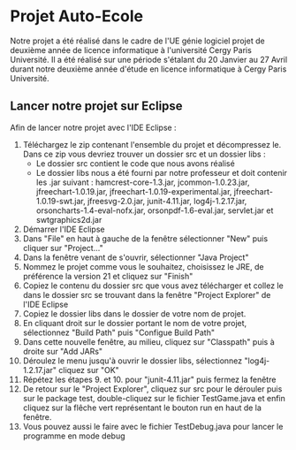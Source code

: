 Projet Auto-Ecole
=================
Notre projet a été réalisé dans le cadre de l'UE génie logiciel projet de deuxième année de licence informatique à l'université Cergy Paris Université. Il a été réalisé sur une période s'étalant du 20 Janvier au 27 Avril durant notre deuxième année d'étude en licence informatique à Cergy Paris Université.

Lancer notre projet sur Eclipse
-------------------------------

Afin de lancer notre projet avec l'IDE Eclipse :

1. Téléchargez le zip contenant l'ensemble du projet et décompressez le. Dans ce zip vous devriez trouver un dossier src et un dossier libs :
   * Le dossier src contient le code que nous avons réalisé
   * Le dossier libs nous a été fourni par notre professeur et doit contenir les .jar suivant : hamcrest-core-1.3.jar, jcommon-1.0.23.jar, jfreechart-1.0.19.jar, jfreechart-1.0.19-experimental.jar, jfreechart-1.0.19-swt.jar, jfreesvg-2.0.jar, junit-4.11.jar, log4j-1.2.17.jar, orsoncharts-1.4-eval-nofx.jar, orsonpdf-1.6-eval.jar, servlet.jar et swtgraphics2d.jar
2. Démarrer l'IDE Eclipse
3. Dans "File" en haut à gauche de la fenêtre  sélectionner "New" puis cliquer sur "Project..." 
4. Dans la fenêtre venant de s'ouvrir, sélectionner "Java Project" 
5. Nommez le projet comme vous le souhaitez, choisissez le JRE, de préférence la version 21 et cliquez sur "Finish"
6. Copiez le contenu du dossier src que vous avez télécharger et collez le dans le dossier src se trouvant dans la fenêtre "Project Explorer" de l'IDE Eclipse
7. Copiez le dossier libs dans le dossier de votre nom de projet.
8. En cliquant droit sur le dossier portant le nom de votre projet, sélectionnez "Build Path" puis "Configue Build Path"
9. Dans cette nouvelle fenêtre, au milieu, cliquez sur "Classpath" puis à droite sur "Add JARs"
10. Déroulez le menu jusqu'à ouvrir le dossier libs, sélectionnez "log4j-1.2.17.jar" cliquez sur "OK"
11. Répétez les étapes 9. et 10. pour "junit-4.11.jar" puis fermez la fenêtre
12. De retour sur le "Project Explorer", cliquez sur src pour le dérouler puis sur le package test, double-cliquez sur le fichier TestGame.java et enfin cliquez sur la flêche vert représentant le bouton run en haut de la fenêtre.
13. Vous pouvez aussi le faire avec le fichier TestDebug.java pour lancer le programme en mode debug
   
